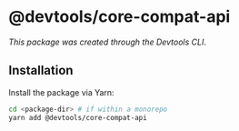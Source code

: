 # @devtools/core-compat-api

_This package was created through the Devtools CLI_.

## Installation

Install the package via Yarn:

```sh
cd <package-dir> # if within a monorepo
yarn add @devtools/core-compat-api
```

